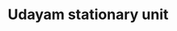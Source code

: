 ---
title: "Udayam stationary unit"
url: /thiruvananthapuram/udayam-stationary-unit/
shop: office supplies
---